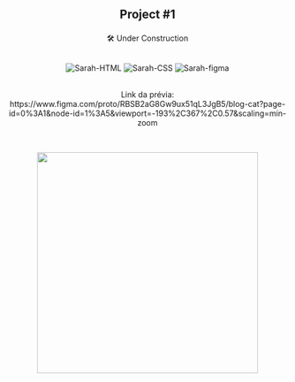 ## <p align="center">Project #1</p>

<p align="center">🛠️ Under Construction</p>

<div style="display: inline_block" align="center"><br>
  <img alt="Sarah-HTML" src="https://img.shields.io/badge/HTML-239120?style=for-the-badge&logo=html5&logoColor=white">
  <img alt="Sarah-CSS" src="https://img.shields.io/badge/CSS3-1572B6?style=for-the-badge&logo=css3&logoColor=white">
  <img alt="Sarah-figma" src="https://img.shields.io/badge/Figma-F24E1E?style=for-the-badge&logo=figma&logoColor=white">
</div>
<br>
<p align="center"> Link da prévia: https://www.figma.com/proto/RBSB2aG8Gw9ux51qL3JgB5/blog-cat?page-id=0%3A1&node-id=1%3A5&viewport=-193%2C367%2C0.57&scaling=min-zoom</p>
<br>
 <p align="center"><img width="400" src="https://user-images.githubusercontent.com/81649794/220633737-f6afad7c-c9d2-4af2-a126-b89c94a09faf.jpg"></p>


